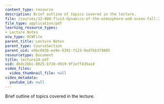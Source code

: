 ```yaml
---
content_type: resource
description: Brief outline of topics covered in the lecture.
file: /courses/12-800-fluid-dynamics-of-the-atmosphere-and-ocean-fall-2004/dbdc2bbc8825b710d9199f1e7f435a1d_lecture10.pdf
file_type: application/pdf
learning_resource_types:
- Lecture Notes
ocw_type: OCWFile
parent_title: Lecture Notes
parent_type: CourseSection
parent_uid: e9bc603b-ee9e-6391-f123-9ed7bb379805
resourcetype: Document
title: lecture10.pdf
uid: dbdc2bbc-8825-b710-d919-9f1e7f435a1d
video_files:
  video_thumbnail_file: null
video_metadata:
  youtube_id: null
---
```

Brief outline of topics covered in the lecture.

